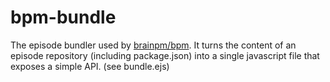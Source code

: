 # bpm-bundle

The episode bundler used by [brainpm/bpm](https://github.com/brainpm/bpm).
It turns the content of an episode repository (including package.json) into a single javascript file that exposes a simple API. (see bundle.ejs)



